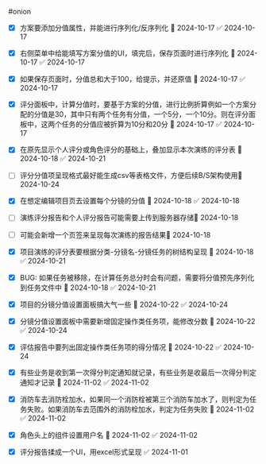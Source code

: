#onion 

- [x] 方案要添加分值属性，并能进行序列化/反序列化 📅 2024-10-17 ✅ 2024-10-17
- [x] 右侧菜单中给能填写方案分值的UI，填完后，保存页面时进行序列化 📅 2024-10-17 ✅ 2024-10-17
- [x] 如果保存页面时，分值总和大于100，给提示，并还原值 📅 2024-10-17 ✅ 2024-10-17
- [x] 评分面板中，计算分值时，要基于方案的分值，进行比例折算例如一个方案分配的分值是30，其中只有两个任务有分值，一个5分，一个10分。则在评分面板中，这两个任务的分值应被折算为10分和20分 📅 2024-10-17 ✅ 2024-10-17
- [x] 在原先显示个人评分或角色评分的基础上，叠加显示本次演练的评分表 📅 2024-10-18 ✅ 2024-10-21
- [ ] 评分分值项呈现格式最好能生成csv等表格文件，方便后续B/S架构使用📅 2024-10-24 
- [x] 在想定编辑项目页去设置每个分镜的分值 📅 2024-10-18 ✅ 2024-10-18
- [ ] 演练评分报告和个人评分报告可能需要上传到服务器存储📅 2024-10-18 
- [ ] 可能会新增一个页签来呈现每次演练的报告结果📅 2024-10-18 
- [x] 项目演练的评分表要根据分类-分镜名-分镜任务的树结构呈现 📅 2024-10-18 ✅ 2024-10-21
- [x] BUG: 如果任务被移除，在计算任务总分时会有问题，需要将分值预先序列化到任务文件中 📅 2024-10-18 ✅ 2024-10-21
- [x] 项目的分镜分值设置面板搞大气一些 📅 2024-10-22 ✅ 2024-10-24
- [x] 分镜分值设置面板中需要新增固定操作类任务项，能修改分数 📅 2024-10-22 ✅ 2024-10-24
- [x] 评估报告中要列出固定操作类任务项的得分情况 📅 2024-10-22 ✅ 2024-10-24
- [x] 有些业务是收到第一次得分判定通知就记录，有些业务是收最后一次得分判定通知才记录 📅 2024-11-02 ✅ 2024-11-02
- [x] 消防车去消防栓加水，如果同一个消防栓被第三个消防车加水了，则判定为任务失败。如果消防车去范围外的消防栓加水，判定为任务失败 📅 2024-11-02 ✅ 2024-11-02
- [x] 角色头上的组件设置用户名 📅 2024-11-02 ✅ 2024-11-02
- [x] 评分报告揉成一个UI，用excel形式呈现 ✅ 2024-11-01

